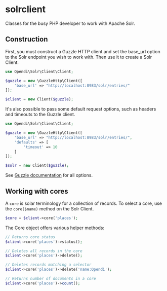 solrclient
==========

Classes for the busy PHP developer to work with Apache Solr.

Construction
------------

First, you must construct a Guzzle HTTP client and set the base_url option to
the Solr endpoint you wish to work with. Then use it to create a Solr Client.

```php
use Opendi\Solr\Client\Client;

$guzzle = new \GuzzleHttp\Client([
    'base_url' => "http://localhost:8983/solr/entries/"
]);

$client = new Client($guzzle);
```

It's also possible to pass some default request options, such as headers and
timeouts to the Guzzle client.

```php
use Opendi\Solr\Client\Client;

$guzzle = new \GuzzleHttp\Client([
    'base_url' => "http://localhost:8983/solr/entries/",
    'defaults' => [
        'timeout' => 10
    ]
]);

$solr = new Client($guzzle);
```

See [Guzzle documentation](http://docs.guzzlephp.org/) for all options.

Working with cores
------------------

A `core` is solar terminology for a collection of records. To select a core, use
the `core($name)` method on the Solr Client.

```php
$core = $client->core('places');
```

The Core object offers various helper methods:

```php
// Returns core status
$client->core('places')->status();

// Deletes all records in the core
$client->core('places')->delete();

// Deletes records matching a selector
$client->core('places')->delete('name:Opendi');

// Returns number of documents in a core
$client->core('places')->count();
```
